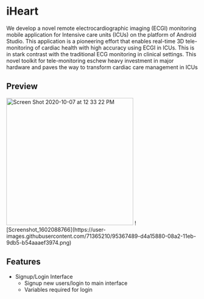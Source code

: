 # iHeart
We develop a novel remote electrocardiographic imaging (ECGI) monitoring mobile application for Intensive care units (ICUs) on the platform of Android Studio. This application is a pioneering effort that enables real-time 3D tele-monitoring of cardiac health with high accuracy using ECGI in ICUs. This is in stark contrast with the traditional ECG monitoring in clinical settings. This novel toolkit for tele-monitoring eschew heavy investment in major hardware and paves the way to transform cardiac care management in ICUs
## Preview

<img width="333" alt="Screen Shot 2020-10-07 at 12 33 22 PM" src="https://user-images.githubusercontent.com/71365210/95367446-c6ebd300-08a2-11eb-9f72-9cebb34d32ee.png">
![Screenshot_1602088766](https://user-images.githubusercontent.com/71365210/95367489-d4a15880-08a2-11eb-9db5-b54aaaef3974.png)

## Features
- Signup/Login Interface
  - Signup new users/login to main interface
  - Variables required for login	

